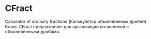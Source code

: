 # CFract
Calculator of ordinary fractions (Калькулятор обыкновенных дробей)
Класс CFract предназначен для организации вычислений с обыкновенными дробями.
